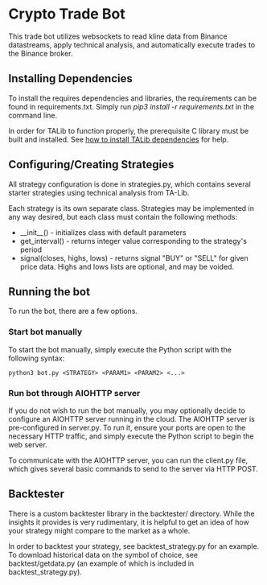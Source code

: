 # Crypto Trade Bot

This trade bot utilizes websockets to read kline data from Binance datastreams, apply technical analysis, and automatically execute trades to the Binance broker.


## Installing Dependencies

To install the requires dependencies and libraries, the requirements can be found in requirements.txt. Simply run *pip3 install -r requirements.txt* in the command line.

In order for TALib to function properly, the prerequisite C library must be built and installed. See [how to install TALib dependencies](mrjbq7.github.io/ta-lib/install.html) for help.


## Configuring/Creating Strategies

All strategy configuration is done in strategies.py, which contains several starter strategies using technical analysis from TA-Lib.  

Each strategy is its own separate class. Strategies may be implemented in any way desired, but each class must contain the following methods:  
* \_\_init\_\_() - initializes class with default parameters 
* get\_interval() - returns integer value corresponding to the strategy's period
* signal(closes, highs, lows) - returns signal "BUY" or "SELL" for given price data. Highs and lows lists are optional, and may be voided.

## Running the bot

To run the bot, there are a few options.

### Start bot manually

To start the bot manually, simply execute the Python script with the following syntax:

```
python3 bot.py <STRATEGY> <PARAM1> <PARAM2> <...>
```

### Run bot through AIOHTTP server

If you do not wish to run the bot manually, you may optionally decide to configure an AIOHTTP server running in the cloud. The AIOHTTP server is pre-configured in server.py. To run it, ensure your ports are open to the necessary HTTP traffic, and simply execute the Python script to begin the web server.

To communicate with the AIOHTTP server, you can run the client.py file, which gives several basic commands to send to the server via HTTP POST.


## Backtester

There is a custom backtester library in the backtester/ directory. While the insights it provides is very rudimentary, it is helpful to get an idea of how your strategy might compare to the market as a whole.  

In order to backtest your strategy, see backtest\_strategy.py for an example. To download historical data on the symbol of choice, see backtest/getdata.py (an example of which is included in backtest\_strategy.py).  




